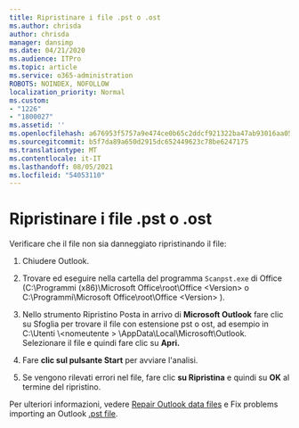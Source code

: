 ```yaml
---
title: Ripristinare i file .pst o .ost
ms.author: chrisda
author: chrisda
manager: dansimp
ms.date: 04/21/2020
ms.audience: ITPro
ms.topic: article
ms.service: o365-administration
ROBOTS: NOINDEX, NOFOLLOW
localization_priority: Normal
ms.custom:
- "1226"
- "1800027"
ms.assetid: ''
ms.openlocfilehash: a676953f5757a9e474ce0b65c2ddcf921322ba47ab93016aa05f23c8a70d8d24
ms.sourcegitcommit: b5f7da89a650d2915dc652449623c78be6247175
ms.translationtype: MT
ms.contentlocale: it-IT
ms.lasthandoff: 08/05/2021
ms.locfileid: "54053110"
---
```

# <a name="repair-pst-or-ost-files"></a>Ripristinare i file .pst o .ost

Verificare che il file non sia danneggiato ripristinando il file:

1. Chiudere Outlook.

2. Trovare ed eseguire nella cartella del programma `Scanpst.exe` di Office (C:\Programmi (x86)\Microsoft Office\root\Office \<Version\> o C:\Programmi\Microsoft Office\root\Office \<Version\> ).

3. Nello strumento Ripristino Posta in arrivo  di **Microsoft Outlook** fare clic su Sfoglia per trovare il file con estensione pst o ost, ad esempio in C:\Utenti \\<nomeutente \> \AppData\Local\Microsoft\Outlook. Selezionare il file e quindi fare clic su **Apri.**

4. Fare **clic sul pulsante Start** per avviare l'analisi.

5. Se vengono rilevati errori nel file, fare clic **su Ripristina** e quindi su **OK** al termine del ripristino.

Per ulteriori informazioni, vedere [Repair Outlook data files](https://support.office.com/article/25663bc3-11ec-4412-86c4-60458afc5253) e Fix problems importing an Outlook [.pst file](https://support.office.com/article/2d2e50dc-5c36-4ab2-ab50-f1be733b3d6e).
